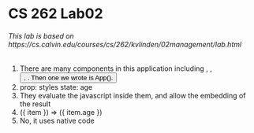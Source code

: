 <h1>CS 262 Lab02</h1>
<h6>This lab is based on https://cs.calvin.edu/courses/cs/262/kvlinden/02management/lab.html</h6>

1. There are many components in this application including <Text>, <View>, <Button>, <FlatList>. Then one we wrote is App().
2.
	prop: styles
	state: age
3. They evaluate the javascript inside them, and allow the embedding of the result
4. ({ item }) => (<Text>{ item.age }</Text>)
5. No, it uses native code

